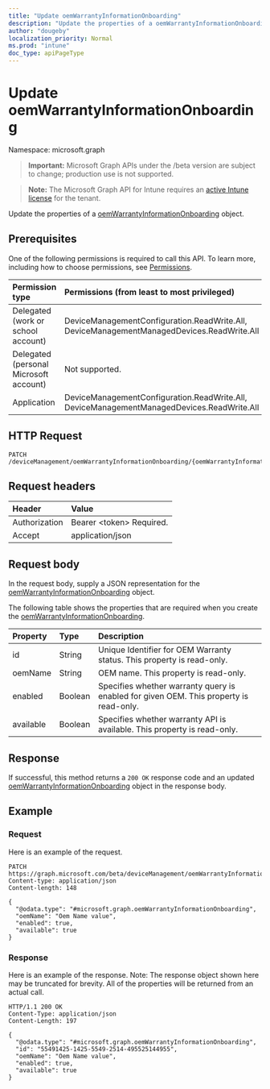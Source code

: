```yaml
---
title: "Update oemWarrantyInformationOnboarding"
description: "Update the properties of a oemWarrantyInformationOnboarding object."
author: "dougeby"
localization_priority: Normal
ms.prod: "intune"
doc_type: apiPageType
---
```


# Update oemWarrantyInformationOnboarding

Namespace: microsoft.graph

> **Important:** Microsoft Graph APIs under the /beta version are subject to change; production use is not supported.

> **Note:** The Microsoft Graph API for Intune requires an [active Intune license](https://go.microsoft.com/fwlink/?linkid=839381) for the tenant.

Update the properties of a [oemWarrantyInformationOnboarding](../resources/intune-devices-oemwarrantyinformationonboarding.md) object.

## Prerequisites
One of the following permissions is required to call this API. To learn more, including how to choose permissions, see [Permissions](/graph/permissions-reference).

|Permission type|Permissions (from least to most privileged)|
|:---|:---|
|Delegated (work or school account)|DeviceManagementConfiguration.ReadWrite.All, DeviceManagementManagedDevices.ReadWrite.All|
|Delegated (personal Microsoft account)|Not supported.|
|Application|DeviceManagementConfiguration.ReadWrite.All, DeviceManagementManagedDevices.ReadWrite.All|

## HTTP Request
<!-- {
  "blockType": "ignored"
}
-->
``` http
PATCH /deviceManagement/oemWarrantyInformationOnboarding/{oemWarrantyInformationOnboardingId}
```

## Request headers
|Header|Value|
|:---|:---|
|Authorization|Bearer &lt;token&gt; Required.|
|Accept|application/json|

## Request body
In the request body, supply a JSON representation for the [oemWarrantyInformationOnboarding](../resources/intune-devices-oemwarrantyinformationonboarding.md) object.

The following table shows the properties that are required when you create the [oemWarrantyInformationOnboarding](../resources/intune-devices-oemwarrantyinformationonboarding.md).

|Property|Type|Description|
|:---|:---|:---|
|id|String|Unique Identifier for OEM Warranty status. This property is read-only.|
|oemName|String|OEM name. This property is read-only.|
|enabled|Boolean|Specifies whether warranty query is enabled for given OEM. This property is read-only.|
|available|Boolean|Specifies whether warranty API is available. This property is read-only.|



## Response
If successful, this method returns a `200 OK` response code and an updated [oemWarrantyInformationOnboarding](../resources/intune-devices-oemwarrantyinformationonboarding.md) object in the response body.

## Example

### Request
Here is an example of the request.
``` http
PATCH https://graph.microsoft.com/beta/deviceManagement/oemWarrantyInformationOnboarding/{oemWarrantyInformationOnboardingId}
Content-type: application/json
Content-length: 148

{
  "@odata.type": "#microsoft.graph.oemWarrantyInformationOnboarding",
  "oemName": "Oem Name value",
  "enabled": true,
  "available": true
}
```

### Response
Here is an example of the response. Note: The response object shown here may be truncated for brevity. All of the properties will be returned from an actual call.
``` http
HTTP/1.1 200 OK
Content-Type: application/json
Content-Length: 197

{
  "@odata.type": "#microsoft.graph.oemWarrantyInformationOnboarding",
  "id": "55491425-1425-5549-2514-495525144955",
  "oemName": "Oem Name value",
  "enabled": true,
  "available": true
}
```





